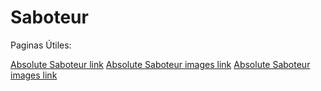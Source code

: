 # Saboteur

Paginas Útiles:

[Absolute Saboteur link](http://elbosondegeeks.com/2010/07/28/saboteur-juego-de-cartas-agil-dinamico-y-divertido/)
[Absolute Saboteur images link](http://www.boardgamegeek.com/image/1105468/saboteur)
[Absolute Saboteur images link](http://jugamosuna.es/blog/2013/02/21/jugamos-una-de-saboteur/)
